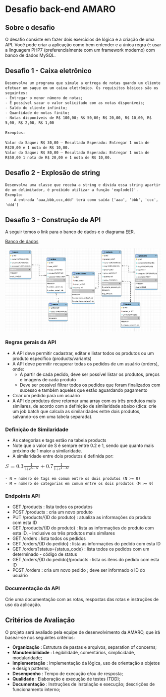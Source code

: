 Desafio back-end AMARO
==========================
## Sobre o desafio
O desafio consiste em fazer dois exercícios de lógica e a criação de uma API.
Você pode criar a aplicação como bem entender e a única regra é: usar a linguagem PHP7 (preferencialmente com um framework moderno) com banco de dados MySQL.


## Desafio 1 - Caixa eletrônico
    Desenvolva um programa que simule a entrega de notas quando um cliente efetuar um saque em um caixa eletrônico. Os requisitos básicos são os seguintes:
    - Entregar o menor número de notas;
    - É possível sacar o valor solicitado com as notas disponíveis;
    - Saldo do cliente infinito;
    - Quantidade de notas finito;
    - Notas disponíveis de R$ 100,00; R$ 50,00; R$ 20,00, R$ 10,00, R$ 5,00, R$ 2,00, R$ 1,00
    
    Exemplos:

    Valor do Saque: R$ 30,00 – Resultado Esperado: Entregar 1 nota de R$20,00 e 1 nota de R$ 10,00.
    Valor do Saque: R$ 80,00 – Resultado Esperado: Entregar 1 nota de R$50,00 1 nota de R$ 20,00 e 1 nota de R$ 10,00.

## Desafio 2 - Explosão de string
    Desenvolva uma classe que receba a string e divida essa string apartir de um delimitador, é proibido utilizar a função 'explode()'.
    Exemplo:
        A entrada 'aaa,bbb,ccc,ddd' terá como saída ['aaa', 'bbb', 'ccc', 'ddd']

## Desafio 3 - Construção de API
A seguir temos o link para o banco de dados e o diagrama EER.

[Banco de dados](db.sql)

![API REST](screendb.png)

### Regras gerais da API
- A API deve permitir cadastrar, editar e listar todos os produtos ou um produto específico (products/variants)
- A API deve permitir recuperar todas os pedidos de um usuário (orders), onde:
    - A partir de cada pedido, deve ser possível listar os produtos, preços e imagens de cada produto
    - Deve ser possível filtrar todos os pedidos que foram finalizados com sucesso e também aqueles que estão aguardando pagamento
- Criar um pedido para um usuário
- A API de produtos deve retornar uma array com os três produtos mais similares, de acordo com a definição de similaridade abaixo (dica: crie um job batch que calcula as similaridades entre dois produtos, salvando-os em uma tabela separada).

### Definição de Similaridade
- As categorias e tags estão na tabela products
- Note que o valor de S é sempre entre 0.2 e 1, sendo que quanto mais próximo de 1 maior a similaridade.
- A similaridade entre dois produtos é definida por:

![Equação](equation.gif)

    - N = número de tags em comum entre os dois produtos (N >= 0)
    - M = número de categorias em comum entre os dois produtos (M >= 0)

### Endpoints API
 - GET /products : lista todos os produtos
 - POST /products : cria um novo produto
 - PUT /products/{ID do produto} : atualiza as informações do produto com esta ID
 - GET /products/{ID do produto} : lista as informações do produto com esta ID,  - inclusive os três produtos mais similares
 - GET /orders : lista todos os pedidos
 - GET /orders/{ID do pedido} : lista as informações do pedido com esta ID
 - GET /orders?status={status_code} : lista todos os pedidos com um determinado  - código de status
 - GET /orders/{ID do pedido}/products : lista os itens do pedido com esta ID
 - POST /orders : cria um novo pedido ; deve ser informado o ID do usuário

### Documentação da API
Crie uma documentação com as rotas, respostas das rotas e instruções de uso da aplicação.

## Critérios de Avaliação
O projeto será avaliado pela equipe de desenvolvimento da AMARO, que irá basear-se nos seguintes critérios:

- **Organização** : Estrutura de pastas e arquivos, separation of concerns;
- **Manutenibilidade** : Legibilidade, comentários, simplicidade, modularidade;
- **Implementação** : Implementação da lógica, uso de orientação a objetos e design patterns;
- **Desempenho** : Tempo de execução e/ou de resposta;
- **Qualidade** : Elaboração e execução de testes (TDD);
- **Documentação** : Instruções de instalação e execução; descrições de funcionamento interno;
